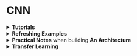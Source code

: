 # CNN
<div style='width:1000px;margin:auto'>

<details><summary><b>Tutorials</b></summary>
<p>

<ul>
<li><p><a href="file:///media/mosaab/Volume/Courses/Computer%20Science/Advanced/Machine%20Learning/Udacity/Udacity%20-%20Deep%20Learning%20Nanodegree%20Program/Part%2003-Module%2001-Lesson%2002_Convolutional%20Neural%20Networks/09.%20Local%20Connectivity.html"><b>1. Difference b/w MLP & CNN</b></a> </p></li>
</ul>

<details><summary>2. Understanding <b>Model.summary()</b> in <b> [Keras]</b></summary>
<p>
<h4>1. Output of model.summary()</h4>
~~~python
_________________________________________________________________
Layer (type)                 Output Shape              Param #
=================================================================
conv2d_1 (Conv2D)            (None, 222, 222, 32)      896
_________________________________________________________________
conv2d_2 (Conv2D)            (None, 220, 220, 64)      18496
_________________________________________________________________
conv2d_3 (Conv2D)            (None, 218, 218, 128)     73856
_________________________________________________________________
dense_9 (Dense)              (None, 218, 218, 10)      1290
~~~

<h4>2. Output Shape</h4>
<p>
&nbsp;&nbsp;&nbsp;&nbsp;&nbsp;&nbsp;&nbsp;&nbsp;&nbsp;&nbsp;&nbsp;&nbsp;&nbsp;<b style='font-size:16px;'><center>(None, 222, 222, 32)</center></b><br>
<ol>
1. <b>None</b>: &nbsp;Corresponds to <b>Batch Size</b><br>
2. <b>222</b>: &nbsp;&nbsp;&nbsp;&nbsp;Corresponds to <b>Height</b> of convolution layer<br>
3. <b>222</b>: &nbsp;&nbsp;&nbsp;&nbsp;Corresponds to <b>Width</b> of convolution layer<br>
4. <b>32</b>: &nbsp;&nbsp;&nbsp;&nbsp;&nbsp;&nbsp;Corresponds to <b>Depth</b>of convolution layer<br>
</ol>
</p>

<h4>3. Num. of Parameters:</h4>
<p>
- When we define the Conv2D, we assign the following parameters:<br>
1. <b>Filters (K)</b>: Number of the filters in the conv layer.<br>
2. <b>Kernel Size (F)</b>: The height and Width of the conv layer.<br>
3. <b>Input Shape (D_in)</b>: The depth of the previous layer.<br>

~~~python
# Formula
(K * F * F * D_in) + K

assert 32 * (3 * (3*3) + 1) == 896
assert 64 * (32 * (3*3) + 1) == 18496
assert 128 * (64 * (3*3) + 1) == 73856
assert num_classes * (128 + 1) == 1290	
~~~

- Since there are <span style='color:white;background-color:#2F3D48;padding:3px;border-radius:4px;font-weight:bold'>F * F * D_in</span> weights per filter, and the conv layer is composed of <span style='color:white;background-color:#2F3D48;padding:3px;border-radius:4px;font-weight:bold'>K</span> filters, the total number of weights in the conv layer is <span style='color:white;background-color:#2F3D48;padding:3px;border-radius:4px;font-weight:bold'>K * F * F * D_in</span>.<br>
- Since there is one bias term per filter, the conv layer has <span style='color:white;background-color:#2F3D48;padding:3px;border-radius:4px;font-weight:bold'>K</span> biases. We can generate the formula above.
</p>

<h4>4. Shape of the Convolution layer (formula):</h4>
<p>
<ol>
<li><span style='color:white;background-color:#2F3D48;padding:3px;border-radius:4px;font-weight:bold'>K</span> - the number of <b>filters</b> in the convolutional layer</li>
<li><span style='color:white;background-color:#2F3D48;padding:3px;border-radius:4px;font-weight:bold'>F</span> - the <b>height</b> and <b>width</b> of the convolutional filters</li>
<li><span style='color:white;background-color:#2F3D48;padding:3px;border-radius:4px;font-weight:bold'>S</span> - the <b>stride</b> of the convolution</li>
<li><span style='color:white;background-color:#2F3D48;padding:3px;border-radius:4px;font-weight:bold'>H_in</span> - the <b>height</b> of the <b>previous</b> layer</li>
<li><span style='color:white;background-color:#2F3D48;padding:3px;border-radius:4px;font-weight:bold'>W_in</span> - the <b>width</b> of the <b>previous</b> layer</li>
</ol>
</p>

The depth of the convolutional layer will always equal the number of filters <span style='color:white;background-color:#2F3D48;padding:3px;border-radius:4px;font-weight:bold'>K</span>.<br><br>

If <b>padding = 'same'</b>, then the spatial dimensions of the convolutional layer are the following:
~~~python
height = ceil(float(H_in) / float(S))
width = ceil(float(W_in) / float(S))
~~~

If <b>padding = 'valid'</b>, then the spatial dimensions of the convolutional layer are the following:
~~~python
height = ceil(float(H_in - F + 1) / float(S))
width = ceil(float(W_in - F + 1) / float(S))
~~~
</p>
</details>

</p>
</details>

<details><summary><b>Refreshing Examples</b></summary>
<p>
<p><a href="file:///media/mosaab/Volume/Personal/Development/Courses%20Docs/zero_to_deep_learning_video/course/6%20Convolutional%20Neural%20Networks.html"><b>1. MNIST Example</b></a> </p>

<p><a href="file:///media/mosaab/Volume/Personal/Development/Courses%20Docs/zero_to_deep_learning_video/solutions/6%20Convolutional%20Neural%20Networks%20Exercises%20Solution.html#Exercise-2"><b>2. CIFAR Example</b></a> </p>

</p>
</details>

<details><summary><b>Practical Notes</b> when building <b>An Architecture</b></summary>
<p>
1. Use <b>activation = 'relu'</b> at each convolutional layer.<br>
2. Use <b>padding = 'Same'</b>, most likely to get better results. This is not the default in Keras.<br>
3. The number of filters increases over each convolution layer. Ex: 16, 32, 64, and so on.
</p>
</details>

<details><summary><b>Transfer Learning</b></summary>
<p>

<li><p><a href="file:///media/mosaab/Volume/Courses/Computer%20Science/Advanced/Machine%20Learning/Udacity/Udacity%20-%20Deep%20Learning%20Nanodegree%20Program/Part%2003-Module%2001-Lesson%2002_Convolutional%20Neural%20Networks/25.%20Transfer%20Learning.html"><b>How to choose Transfer Learning Model</b></a> </p></li>

<li><p><a href="file:///media/mosaab/Volume/Courses/Computer%20Science/Advanced/Machine%20Learning/Udacity/Udacity%20-%20Deep%20Learning%20Nanodegree%20Program/Part%2003-Module%2001-Lesson%2002_Convolutional%20Neural%20Networks/26.%20Transfer%20Learning%20in%20Keras.html"><b>How to use Transfer Learning</b></a> </p></li>
	
</p>
</details>

</div>
